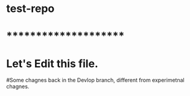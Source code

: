 # test-repo
# ********************
# Let's Edit this file.
#Some chagnes back in the Devlop branch, different from experimetnal chagnes.
